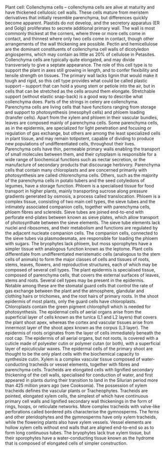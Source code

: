 Plant cell: Collenchyma cells – collenchyma cells are alive at maturity and have thickened cellulosic cell walls. These cells mature from meristem derivatives that initially resemble parenchyma, but differences quickly become apparent. Plastids do not develop, and the secretory apparatus (ER and Golgi) proliferates to secrete additional primary wall. The wall is most commonly thickest at the corners, where three or more cells come in contact, and thinnest where only two cells come in contact, though other arrangements of the wall thickening are possible. Pectin and hemicellulose are the dominant constituents of collenchyma cell walls of dicotyledon angiosperms, which may contain as little as 20% of cellulose in Petasites. Collenchyma cells are typically quite elongated, and may divide transversely to give a septate appearance. The role of this cell type is to support the plant in axes still growing in length, and to confer flexibility and tensile strength on tissues. The primary wall lacks lignin that would make it tough and rigid, so this cell type provides what could be called plastic support – support that can hold a young stem or petiole into the air, but in cells that can be stretched as the cells around them elongate. Stretchable support (without elastic snap-back) is a good way to describe what collenchyma does. Parts of the strings in celery are collenchyma. Parenchyma cells are living cells that have  functions ranging from storage and support to photosynthesis (mesophyll cells) and phloem loading (transfer cells). Apart from the xylem and phloem in their vascular bundles, leaves are composed mainly of parenchyma cells. Some parenchyma cells, as in the epidermis, are specialized for light penetration and focusing or regulation of gas exchange, but others are among the least specialized cells in plant tissue, and may remain totipotent, capable of dividing to produce new populations of undifferentiated cells, throughout their lives. Parenchyma cells have thin, permeable primary walls enabling the transport of small molecules between them, and their cytoplasm is responsible for a wide range of biochemical functions such as nectar secretion, or the manufacture of secondary products that discourage herbivory. Parenchyma cells that contain many chloroplasts and are concerned primarily with photosynthesis are called chlorenchyma cells. Others, such as the majority of the parenchyma cells in potato tubers and the seed cotyledons of legumes, have a storage function. Phloem is a specialised tissue for food transport in higher plants, mainly transporting sucrose along pressure gradients generated by osmosis, a process called translocation. Phloem is a complex tissue, consisting of two main cell types, the sieve tubes and the intimately associated companion cells, together with parenchyma cells, phloem fibres and sclereids. Sieve tubes are joined end-to-end with perforate end-plates between known as sieve plates, which allow transport of photosynthate between the sieve elements. The sieve tube elements lack nuclei and ribosomes, and their metabolism and functions are regulated by the adjacent nucleate companion cells. The companion cells, connected to the sieve tubes via plasmodesmata, are responsible for loading the phloem with sugars. The bryophytes lack phloem, but moss sporophytes have a simpler tissue with analogous function known as the leptome. Plant cells differentiate from undifferentiated meristematic cells (analogous to the stem cells of animals) to form the major classes of cells and tissues of roots, stems, leaves, flowers, and reproductive structures, each of which may be composed of several cell types. The plant epidermis is specialised tissue, composed of parenchyma cells, that covers the external surfaces of leaves, stems and roots. Several cell types may be present in the epidermis. Notable among these are the stomatal guard cells that control the rate of gas exchange between the plant and the atmosphere, glandular and clothing hairs or trichomes, and the root hairs of primary roots.  In the shoot epidermis of most plants, only the guard cells have chloroplasts. Chloroplasts contain the green pigment chlorophyll  which is needed for photosynthesis.  The epidermal cells of aerial organs arise from the superficial layer of cells known as the tunica (L1 and L2 layers) that covers the plant shoot apex, whereas the cortex and vascular tissues arise from innermost layer of the shoot apex known as the corpus (L3 layer). The epidermis of roots originates from the layer of cells immediately beneath the root cap. The epidermis of all aerial organs, but not roots, is covered with a cuticle made of polyester cutin or polymer cutan (or both), with a superficial layer of epicuticular waxes. The epidermal cells of the primary shoot are thought to be the only plant cells with the biochemical capacity to synthesize cutin. Xylem is a complex vascular tissue composed of water-conducting tracheids or vessel elements, together with fibres and parenchyma cells. Tracheids  are elongated cells with lignified secondary thickening of the cell walls, specialised for conduction of water, and first appeared in plants during their transition to land in the Silurian period more than 425 million years ago (see Cooksonia). The possession of xylem tracheids defines the vascular plants or Tracheophytes. Tracheids are pointed, elongated xylem cells, the simplest of which have continuous primary cell walls and lignified secondary wall thickenings in the form of rings, hoops, or reticulate networks. More complex tracheids with valve-like perforations called bordered pits characterise the gymnosperms. The ferns and other pteridophytes and the gymnosperms have only xylem tracheids, while the flowering plants also have xylem vessels. Vessel elements are hollow xylem cells without end walls that are aligned end-to-end so as to form long continuous tubes. The bryophytes lack true xylem tissue, but their sporophytes have a water-conducting tissue known as the hydrome that is composed of elongated cells of simpler construction.

